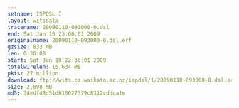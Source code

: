 ```yaml
---
setname: ISPDSL I
layout: witsdata
tracename: 20090110-093000-0.dsl
end: Sat Jan 10 23:00:01 2009
originalname: 20090110-093000-0.dsl.erf
gzsize: 833 MB
len: 0:30:00
start: Sat Jan 10 22:30:01 2009
totalwirelen: 15,634 MB
pkts: 27 million
download: ftp://wits.cs.waikato.ac.nz/ispdsl/1/20090110-093000-0.dsl.erf.gz
size: 2,098 MB
md5: 34edf48d51d615627379c8312cddca1e
---
```

